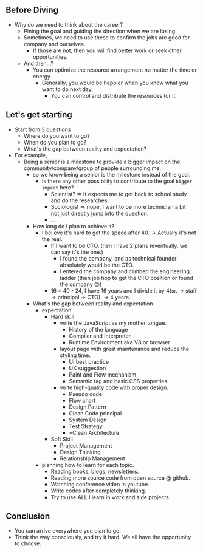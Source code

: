 ## Before Diving
- Why do we need to think about the career?
	- Pining the goal and guiding the direction when we are losing.
	- Sometimes, we need to use these to confirm the jobs are good for company and ourselves.
		- If those are not, then you will find better work or seek other opportunities.
	- And then...?
		- You can optimize the resource arrangement no matter the time or energy.
			- Generally, you would be happier when you know what you want to do next day.
				- You can control and distribute the resources for it.

## Let's get starting
- Start from 3 questions
	- Where do you want to go?
	- When do you plan to go?
	- What's the gap between reality and expectation?
- For example,
	- Being a senior is a milestone to provide a bigger impact on the community/company/group of people surrounding me.
		- so we know being a senior is the milestone instead of the goal.
			- Is there any other possibility to contribute to the goal `bigger impact` here?
				- Scientist? => It expects me to get back to school study and do the researches.
				- Sociologist => nope, I want to be more technician a bit not just directly jump into the question.
				- ...
		- How long do I plan to achieve it?
			- I believe it's hard to get the space after 40. -> Actually it's not the real.
				- If I want to be CTO, then I have 2 plans (eventually, we can say it's the one.)
					- I found the company, and as technical founder absolutely would be the CTO.
					- I entered the company and climbed the engineering ladder (then job hop to get the CTO position or found the company 😊)
				- 16 = 40 - 24, I have 16 years and I divide it by 4(sr. -> staff -> principal -> CTO). -> 4 years.
		- What's the gap between reality and expectation
			- expectation
				- Hard skill
					- write the JavaScript as my mother tongue.
						- History of the language
						- Compiler and Interpreter
						- Runtime Environment aka V8 or browser
					- layout page with great maintenance and reduce the styling time.
						- UI best practice
						- UX suggestion
						- Paint and Flow mechanism
						- Semantic tag and basic CSS properties.
					- write high-quality code with proper design.
						- Pseudo code
						- Flow chart
						- Design Pattern
						- Clean Code principal
						- System Design
						- Test Strategy
						- *Clean Architecture
				- Soft Skill
					- Project Management
					- Design Thinking
					- Relationship Management
			- planning how to learn for each topic.
				- Reading books, blogs, newsletters.
				- Reading more source code from open source @ github.
				- Watching conference video in youtube.
				- Write codes after completely thinking.
				- Try to use ALL I learn in work and side projects.

## Conclusion
- You can arrive everywhere you plan to go.
- Think the way consciously, and try it hard. We all have the opportunity to choose.
